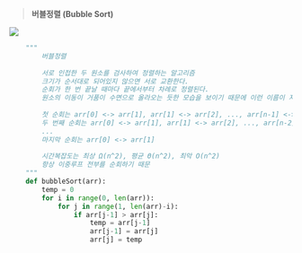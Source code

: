 > <b>버블정렬 (Bubble Sort)</b>

![](https://github.com/GimunLee/tech-refrigerator/raw/master/Algorithm/resources/bubble-sort-001.gif)
```python
    """
        버블정렬
        
        서로 인접한 두 원소를 검사하여 정렬하는 알고리즘
        크기가 순서대로 되어있지 않으면 서로 교환한다.
        순회가 한 번 끝날 때마다 끝에서부터 차례로 정렬된다.
        원소의 이동이 거품이 수면으로 올라오는 듯한 모습을 보이기 때문에 이런 이름이 지어짐
        
        첫 순회는 arr[0] <-> arr[1], arr[1] <-> arr[2], ..., arr[n-1] <-> arr[n]
        두 번째 순회는 arr[0] <-> arr[1], arr[1] <-> arr[2], ..., arr[n-2] <-> arr[n-1]
        ...
        마지막 순회는 arr[0] <-> arr[1]
        
        시간복잡도는 최상 Ω(n^2), 평균 Θ(n^2), 최악 O(n^2)
        항상 이중루프 전부를 순회하기 때문
    """
    def bubbleSort(arr):
        temp = 0
        for i in range(0, len(arr)):
            for j in range(1, len(arr)-i):
                if arr[j-1] > arr[j]:
                    temp = arr[j-1]
                    arr[j-1] = arr[j]
                    arr[j] = temp
```
